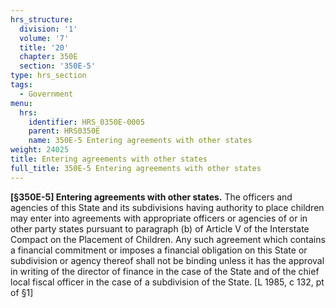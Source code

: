 ```yaml
---
hrs_structure:
  division: '1'
  volume: '7'
  title: '20'
  chapter: 350E
  section: '350E-5'
type: hrs_section
tags:
  - Government
menu:
  hrs:
    identifier: HRS_0350E-0005
    parent: HRS0350E
    name: 350E-5 Entering agreements with other states
weight: 24025
title: Entering agreements with other states
full_title: 350E-5 Entering agreements with other states
---
```

**[§350E-5] Entering agreements with other states.** The officers and agencies of this State and its subdivisions having authority to place children may enter into agreements with appropriate officers or agencies of or in other party states pursuant to paragraph (b) of Article V of the Interstate Compact on the Placement of Children. Any such agreement which contains a financial commitment or imposes a financial obligation on this State or subdivision or agency thereof shall not be binding unless it has the approval in writing of the director of finance in the case of the State and of the chief local fiscal officer in the case of a subdivision of the State. [L 1985, c 132, pt of §1]